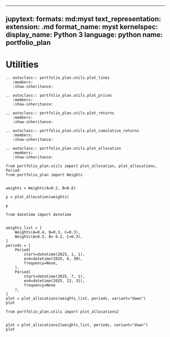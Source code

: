 ----
jupytext:
  formats: md:myst
  text_representation:
    extension: .md
    format_name: myst
kernelspec:
    display_name: Python 3
    language: python
    name: portfolio_plan
----


# Utilities

```{eval-rst}
.. autoclass:: portfolio_plan.utils.plot_lines
   :members:
   :show-inheritance:
```


```{eval-rst}
.. autoclass:: portfolio_plan.utils.plot_prices
   :members:
   :show-inheritance:
```


```{eval-rst}
.. autoclass:: portfolio_plan.utils.plot_returns
   :members:
   :show-inheritance:
```


```{eval-rst}
.. autoclass:: portfolio_plan.utils.plot_cumulative_returns
   :members:
   :show-inheritance:
```


```{eval-rst}
.. autoclass:: portfolio_plan.utils.plot_allocation
   :members:
   :show-inheritance:
```

```{code-cell}
from portfolio_plan.utils import plot_allocation, plot_allocations, Period
from portfolio_plan import Weights


weights = Weights(A=0.2, B=0.8)

p = plot_allocation(weights)
```

```{code-cell}
p
```

```{code-cell}
from datetime import datetime


weights_list = [
    Weights(A=0.4, B=0.3, C=0.3),
    Weights(A=0.5, B= 0.2, C=0.3),
]
periods = [
    Period(
        start=datetime(2025, 1, 1),
        end=datetime(2025, 6, 30),
        frequency=None,
    ),
    Period(
        start=datetime(2025, 7, 1),
        end=datetime(2025, 12, 31),
        frequency=None
    ),
]
plot = plot_allocations(weights_list, periods, variant="dawn")
plot
```

```{code-cell}
from portfolio_plan.utils import plot_allocations2


plot = plot_allocations2(weights_list, periods, variant="dawn")
plot
```
